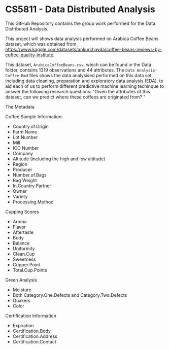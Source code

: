 # CS5811 - Data Distributed Analysis 

This GitHub Repository contains the group work performed for the Data Distributed Analysis. 

This project will shows data analysis performed on Arabica Coffee Beans dataset, which was obtained from https://www.kaggle.com/datasets/ankurchavda/coffee-beans-reviews-by-coffee-quality-institute. 

This dataset, `ArabicaCoffeeBeans.csv`, which can be found in the Data folder, contains 1319 observations and 44 attributes. The `Data Analysis-Coffee.Rmd` files shows the data analysised performed on this data set, including data cleaning, preparation and exploratory data analysis (EDA), to aid each of us to perform different predictive machine learning techinque to answer the following research questions: "Given the attributes of this dataset, can we predict where these coffees are originated from? "

The Metadata

Coffee Sample Information:
- Country.of.Origin
- Farm.Name
- Lot.Number
- Mill
- ICO Number 
- Company
- Altitude (including the high and low altitude)
- Region
- Producer
- Number.of.Bags
- Bag Weight
- In.Country.Partner
- Owner
- Variety
- Processing.Method

Cupping Scores
- Aroma
- Flavor
- Aftertaste
- Body
- Balance
- Uniformity
- Clean.Cup
- Sweetness
- Cupper.Point 
- Total.Cup.Points

Green Analysis
- Moisture
- Both Category.One.Defects and Category.Two.Defects
- Quakers
- Color

Certification Information
- Expiration
- Certification.Body
- Certification.Address
- Certification.Contact
